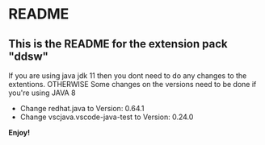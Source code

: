 # README

## This is the README for the extension pack "ddsw"

If you are using java jdk 11 then you dont need to do any changes to the extentions.
OTHERWISE
Some changes on the versions need to be done if you're using JAVA 8

* Change redhat.java to Version: 0.64.1
* Change vscjava.vscode-java-test to Version: 0.24.0


**Enjoy!**
